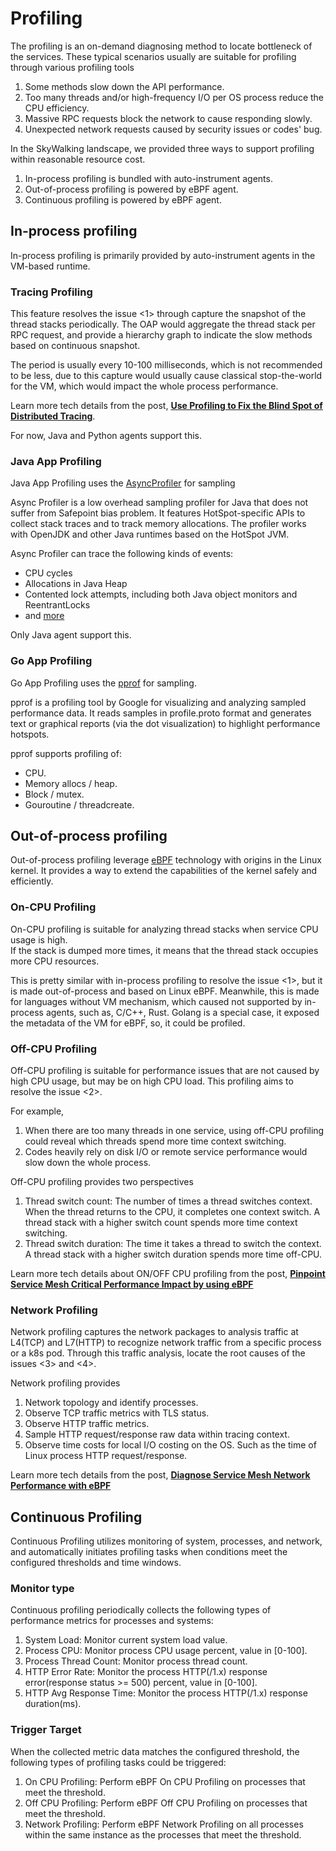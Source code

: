 # Profiling

The profiling is an on-demand diagnosing method to locate bottleneck of the services.
These typical scenarios usually are suitable for profiling through various profiling tools

1. Some methods slow down the API performance.
2. Too many threads and/or high-frequency I/O per OS process reduce the CPU efficiency.
3. Massive RPC requests block the network to cause responding slowly.
4. Unexpected network requests caused by security issues or codes' bug.

In the SkyWalking landscape, we provided three ways to support profiling within reasonable resource cost.

1. In-process profiling is bundled with auto-instrument agents.
2. Out-of-process profiling is powered by eBPF agent.
3. Continuous profiling is powered by eBPF agent.

## In-process profiling

In-process profiling is primarily provided by auto-instrument agents in the VM-based runtime.

### Tracing Profiling
This feature resolves the issue <1> through capture the snapshot of the thread stacks periodically.
The OAP would aggregate the thread stack per RPC request, and provide a hierarchy graph to indicate the slow methods
based
on continuous snapshot.

The period is usually every 10-100 milliseconds, which is not recommended to be less, due to this capture would usually
cause classical stop-the-world for the VM, which would impact the whole process performance.

Learn more tech details from the post, [**Use Profiling to Fix the Blind Spot of Distributed
Tracing**](sdk-profiling.md).

For now, Java and Python agents support this.

### Java App Profiling

Java App Profiling uses the [AsyncProfiler](https://github.com/async-profiler/async-profiler) for sampling

Async Profiler is a low overhead sampling profiler for Java that does not suffer from Safepoint bias problem. It features HotSpot-specific APIs to collect stack traces and to track memory allocations. The profiler works with OpenJDK and other Java runtimes based on the HotSpot JVM.

Async Profiler can trace the following kinds of events:

- CPU cycles
- Allocations in Java Heap
- Contented lock attempts, including both Java object monitors and ReentrantLocks
- and [more](https://github.com/async-profiler/async-profiler/blob/master/docs/ProfilingModes.md)

Only Java agent support this.

### Go App Profiling

Go App Profiling uses the [pprof](https://github.com/google/pprof) for sampling.

pprof is a profiling tool by Google for visualizing and analyzing sampled performance data.
It reads samples in profile.proto format and generates text or graphical reports (via the dot visualization) to highlight performance hotspots. 

pprof supports profiling of:

- CPU.
- Memory allocs / heap.
- Block / mutex.
- Gouroutine / threadcreate.

## Out-of-process profiling

Out-of-process profiling leverage [eBPF](https://ebpf.io/) technology with origins in the Linux kernel.
It provides a way to extend the capabilities of the kernel safely and efficiently.

### On-CPU Profiling

On-CPU profiling is suitable for analyzing thread stacks when service CPU usage is high.  
If the stack is dumped more times, it means that the thread stack occupies more CPU resources.

This is pretty similar with in-process profiling to resolve the issue <1>, but it is made out-of-process and based on
Linux eBPF.
Meanwhile, this is made for languages without VM mechanism, which caused not supported by in-process agents, such as,
C/C++, Rust. Golang is a special case, it exposed the metadata of the VM for eBPF, so, it could be profiled.

### Off-CPU Profiling

Off-CPU profiling is suitable for performance issues that are not caused by high CPU usage, but may be on high CPU load.
This profiling aims to resolve the issue <2>.

For example,

1. When there are too many threads in one service, using off-CPU profiling could reveal which threads spend
   more time context switching.
2. Codes heavily rely on disk I/O or remote service performance would slow down the whole process.

Off-CPU profiling provides two perspectives

1. Thread switch count: The number of times a thread switches context. When the thread returns to the CPU, it completes
   one context switch. A thread stack with a higher switch count spends more time context switching.
2. Thread switch duration: The time it takes a thread to switch the context. A thread stack with a higher switch
   duration spends more time off-CPU.

Learn more tech details about ON/OFF CPU profiling from the post, [**Pinpoint Service Mesh Critical Performance Impact
by using eBPF**](ebpf-cpu-profiling.md)

### Network Profiling

Network profiling captures the network packages to analysis traffic at L4(TCP) and L7(HTTP) to recognize network traffic
from a specific process or a k8s pod. Through this traffic analysis, locate the root causes of the issues <3> and <4>.

Network profiling provides

1. Network topology and identify processes.
2. Observe TCP traffic metrics with TLS status.
3. Observe HTTP traffic metrics.
4. Sample HTTP request/response raw data within tracing context.
5. Observe time costs for local I/O costing on the OS. Such as the time of Linux process HTTP request/response.

Learn more tech details from the post, [**Diagnose Service Mesh Network Performance with
eBPF**](../academy/diagnose-service-mesh-network-performance-with-ebpf.md)

## Continuous Profiling

Continuous Profiling utilizes monitoring of system, processes, and network, 
and automatically initiates profiling tasks when conditions meet the configured thresholds and time windows.

### Monitor type

Continuous profiling periodically collects the following types of performance metrics for processes and systems:
1. System Load: Monitor current system load value.
2. Process CPU: Monitor process CPU usage percent, value in [0-100].
3. Process Thread Count: Monitor process thread count.
4. HTTP Error Rate: Monitor the process HTTP(/1.x) response error(response status >= 500) percent, value in [0-100].
5. HTTP Avg Response Time: Monitor the process HTTP(/1.x) response duration(ms).

### Trigger Target

When the collected metric data matches the configured threshold, the following types of profiling tasks could be triggered:
1. On CPU Profiling: Perform eBPF On CPU Profiling on processes that meet the threshold.
2. Off CPU Profiling: Perform eBPF Off CPU Profiling on processes that meet the threshold.
3. Network Profiling: Perform eBPF Network Profiling on all processes within the same instance as the processes that meet the threshold.
